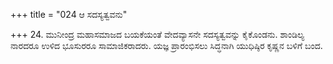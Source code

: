 +++
title = "024 ಆ ಸದಸ್ಯತ್ವವನು"

+++
24. ಮುನೀಂದ್ರ ಮಹಾಸಮಾಜದ ಬಯಕೆಯಂತೆ ವೇದವ್ಯಾಸನೇ ಸದಸ್ಯತ್ವವನ್ನು ಕೈಕೊಂಡನು. ಶಾಂಡಿಲ್ಯ ನಾರದರೂ ಉಳಿದ ಭೂಸುರರೂ ಸಾಮಾಜಿಕರಾದರು. ಯಜ್ಞ ಪ್ರಾರಂಭಿಸಲು ಸಿದ್ಧನಾಗಿ ಯುಧಿಷ್ಠಿರ ಕೃಷ್ಣನ ಬಳಿಗೆ ಬಂದ.